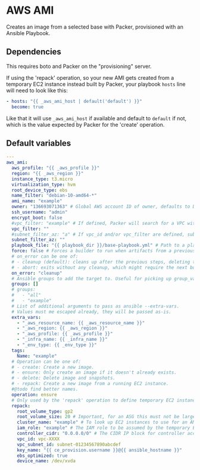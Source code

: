 # AWS AMI
Creates an image from a selected base with Packer, provisioned with an Ansible Playbook.

## Dependencies
This requires boto and Packer on the "provisioning" server.

If using the 'repack' operation, so your new AMI gets created from a temporary EC2 instance instead built by Packer, your playbook `hosts` line will need to look like this:

```yaml
- hosts: "{{ _aws_ami_host | default('default') }}"
  become: true
```

Like that it will use `_aws_ami_host` if available and default to `default` if not, which is the value expected by Packer for the 'create' operation.

<!--TOC-->
<!--ENDTOC-->
<!--ROLEVARS-->
## Default variables
```yaml
---
aws_ami:
  aws_profile: "{{ _aws_profile }}"
  region: "{{ _aws_region }}"
  instance_type: t3.micro
  virtualization_type: hvm
  root_device_type: ebs
  name_filter: "debian-10-amd64-*"
  ami_name: "example"
  owner: "136693071363" # Global AWS account ID of owner, defaults to Debian official
  ssh_username: "admin"
  encrypt_boot: false
  #vpc_filter: "example" # If defined, Packer will search for a VPC with the `Name` tag of the value given. vpc_id takes precednece over this if both are defined. This also assumes the VPC is not the default and has a CIDR block of /16.
  vpc_filter: ""
  #subnet_filter_az: "a" # If vpc_id and/or vpc_filter are defined, subnet_filter_az MUST be defined and must match an AZ that has public networking.
  subnet_filter_az: ""
  playbook_file: "{{ playbook_dir }}/base-playbook.yml" # Path to a playbook used to provision the image. If using 'repack' make sure the playbook host is _aws_ami_host.
  force: false # Forces a builder to run when artifacts from a previous build prevent a build from running. May be necessary if on_error is 'abort'
  # on_error can be one of:
  # - cleanup (default): cleans up after the previous steps, deleting temporary files and virtual machines.
  # - abort: exits without any cleanup, which might require the next build to use -force.
  on_error: "cleanup"
  # Ansible groups to add the target to. Useful for picking up group_vars.
  groups: []
  # groups:
  #   - "all"
  #   - "example"
  # List of additional arguments to pass as ansible --extra-vars.
  # Values must me escaped already, they will be passed as-is.
  extra_vars:
    - "_aws_resource_name: {{ _aws_resource_name }}"
    - "_aws_region: {{ _aws_region }}"
    - "_aws_profile: {{ _aws_profile }}"
    - "_infra_name: {{ _infra_name }}"
    - "_env_type: {{ _env_type }}"
  tags:
    Name: "example"
  # Operation can be one of:
  # - create: Create a new image.
  # - ensure: Only create an image if it doesn't already exists.
  # - delete: Delete image and snapshots.
  # - repack: Create a new image from a running EC2 instance.
  #@todo find better names.
  operation: ensure
  # Only used by the 'repack' operation to define temporary EC2 instance
  repack:
    root_volume_type: gp2
    root_volume_size: 20 # Important, for an ASG this must not be larger than the value set in the Launch Configuration
    cluster_name: "example" # To look up EC2 instances to use for an AMI
    iam_role: "example" # The IAM role to be assumed by the temporary EC2 instance for repacking an AMI
    controller_cidr: "0.0.0.0/0" # The CIDR IP block for controller access to the temporary EC2 instance
    vpc_id: vpc-XXXX
    vpc_subnet_id: subnet-01234567890abcdef
    key_name: "{{ ce_provision.username }}@{{ ansible_hostname }}"
    ebs_optimized: true
    device_name: /dev/xvda

```

<!--ENDROLEVARS-->
